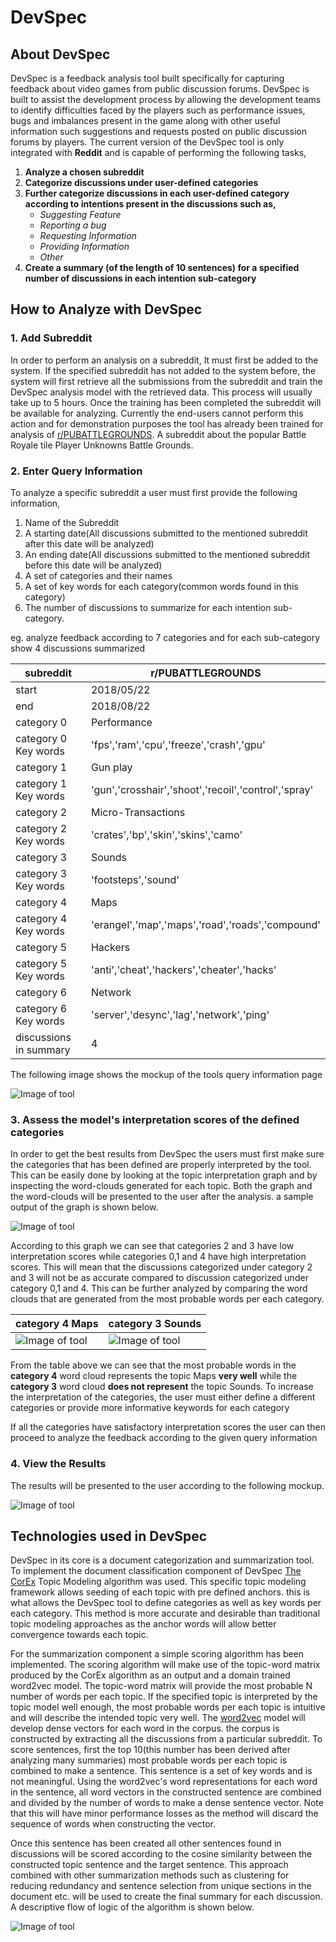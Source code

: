 # DevSpec
## About DevSpec
DevSpec is a feedback analysis tool built specifically for capturing feedback about video games from public discussion forums. DevSpec is built to assist the development process by allowing the development teams to identify difficulties faced by the players such as performance issues, bugs and imbalances present in the game along with other useful information such suggestions and requests posted on public discussion forums by players. The current version of the DevSpec tool is only integrated with **Reddit** and is capable of performing the following tasks,

1. **Analyze a chosen subreddit**
2. **Categorize discussions under user-defined categories**
3. **Further categorize discussions in each user-defined category according to intentions present in the discussions such as,**
   - *Suggesting Feature*
   - *Reporting a bug*
   - *Requesting Information*
   - *Providing Information*
   - *Other*
4. **Create a summary (of the length of 10 sentences) for a specified number of discussions in each intention sub-category**

## How to Analyze with DevSpec
### 1. Add Subreddit
In order to perform an analysis on a subreddit, It must first be added to the system. If the specified subreddit has not added to the system before, the system will first retrieve all the submissions from the subreddit and train the DevSpec analysis model with the retrieved data. This process will usually take up to 5 hours. Once the training has been completed the subreddit will be available for analyzing. Currently the end-users cannot perform this action and for demonstration purposes the tool has already been trained for analysis of [r/PUBATTLEGROUNDS](https://www.reddit.com/r/PUBATTLEGROUNDS). A subreddit about the popular Battle Royale tile Player Unknowns Battle Grounds.

### 2. Enter Query Information
To analyze a specific subreddit a user must first provide the following information,
1. Name of the Subreddit
2. A starting date(All discussions submitted to the mentioned subreddit after this date will be analyzed)
3. An ending date(All discussions submitted to the mentioned subreddit before this date will be analyzed)
4. A set of categories and their names
5. A set of key words for each category(common words found in this category)
6. The number of discussions to summarize for each intention sub-category.

eg. analyze feedback according to 7 categories and for each sub-category show 4 discussions summarized 

| subreddit  | r/PUBATTLEGROUNDS |
| ------------- | ------------- |
| start  | 2018/05/22  |
| end  | 2018/08/22  |
| category 0  | Performance  |
| category 0 Key words  | 'fps','ram','cpu','freeze','crash','gpu' |
| category 1  | Gun play  |
| category 1 Key words  | 'gun','crosshair','shoot','recoil','control','spray' |
| category 2  | Micro-Transactions  |
| category 2 Key words  | 'crates','bp','skin','skins','camo' |
| category 3  | Sounds  |
| category 3 Key words  | 'footsteps','sound' |
| category 4  | Maps  |
| category 4 Key words  | 'erangel','map','maps','road','roads','compound' |
| category 5  | Hackers  |
| category 5 Key words  | 'anti','cheat','hackers','cheater','hacks' |
| category 6  | Network  |
| category 6 Key words  | 'server','desync','lag','network','ping' |
| discussions in summary  | 4 |

The following image shows the mockup of the tools query information page 

![Image of tool](https://raw.githubusercontent.com/UmenR/DevSpec_frontend/master/DocImages/querypage.PNG)

### 3. Assess the model's interpretation scores of the defined categories
In order to get the best results from DevSpec the users must first make sure the categories that has been defined are properly interpreted by the tool. This can be easily done by looking at the topic interpretation graph and by inspecting the word-clouds  generated for each topic. Both the graph and the word-clouds will be presented to the user after the analysis. a sample output of the graph is shown below.


![Image of tool](https://raw.githubusercontent.com/UmenR/DevSpec_frontend/master/DocImages/topicscores.PNG)

According to this graph we can see that categories 2 and 3 have low interpretation scores while categories 0,1 and 4 have high interpretation scores. This will mean that the discussions categorized under category 2 and 3 will not be as accurate compared to discussion categorized under category 0,1 and 4. This can be further analyzed by comparing the word clouds that are generated from the most probable words per each category.  

| category 4 Maps  | category 3 Sounds |
| ------------- | ------------- |
| ![Image of tool](https://raw.githubusercontent.com/UmenR/DevSpec_frontend/master/DocImages/topic4wc.PNG)  | ![Image of tool](https://raw.githubusercontent.com/UmenR/DevSpec_frontend/master/DocImages/topic3wc.PNG)  |

From the table above we can see that the most probable words in the **category 4** word cloud represents the topic Maps **very well** while the **category 3** word cloud **does not represent** the topic Sounds. To increase the interpretation of the categories, the user must either define a different categories or provide more informative keywords for each category

If all the categories have satisfactory interpretation scores the user can then proceed to analyze the feedback according to the given query information


### 4. View the Results 
The results will be presented to the user according to the following mockup.

![Image of tool](https://raw.githubusercontent.com/UmenR/DevSpec_frontend/master/DocImages/viewresultpage.PNG)

## Technologies used in DevSpec

DevSpec in its core is a document categorization and summarization tool. To implement the document classification component of DevSpec [The CorEx](https://github.com/gregversteeg/corex_topic) Topic Modeling algorithm was used. This specific topic modeling framework allows seeding of each topic with pre defined anchors. this is what allows the DevSpec tool to define categories as well as key words per each category. This method is more accurate and desirable than traditional topic modeling approaches as the anchor words will allow better convergence towards each topic. 

For the summarization component a simple scoring algorithm has been implemented. The scoring algorithm will make use of the topic-word matrix produced by the CorEx algorithm as an output and a domain trained word2vec model. The topic-word matrix will provide the most probable N number of words per each topic. If the specified topic is interpreted by the topic model well enough, the most probable words per each topic is intuitive and will describe the intended topic very well. The [word2vec](https://radimrehurek.com/gensim/models/word2vec.html) model will develop dense vectors for each word in the corpus. the corpus is constructed by extracting all the discussions from a particular subreddit. To score sentences, first the top 10(this number has been derived after analyzing many summaries) most probable words per each topic is combined to make a sentence. This sentence is a set of key words and is not meaningful. Using the word2vec's word representations for each word in the sentence, all word vectors in the constructed sentence are combined and divided by the number of words to make a dense sentence vector. Note that this will have minor performance losses as the method will discard the sequence of words when constructing the vector.

Once this sentence has been created all other sentences found in discussions will be scored according to the cosine similarity between the constructed topic sentence and the target sentence. This approach combined with other summarization methods such as clustering for reducing redundancy and sentence selection from unique sections in the document etc. will be used to create the final summary for each discussion. A descriptive flow of logic of the algorithm is shown below.


![Image of tool](https://i.imgur.com/6f2puYJ.jpg)





